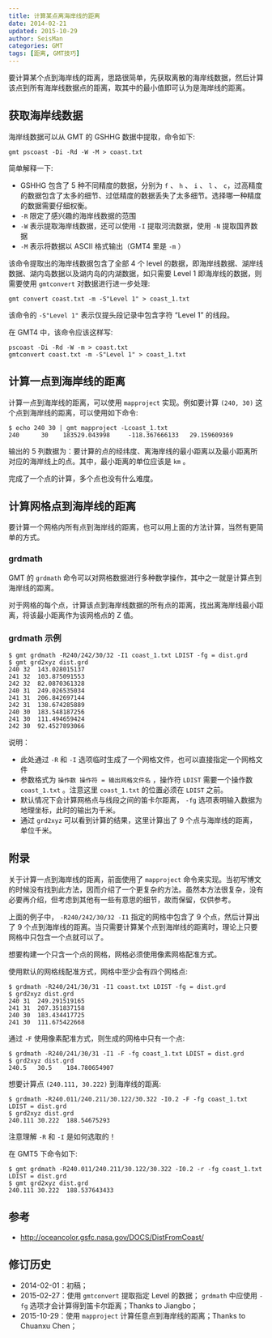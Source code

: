 ```yaml
---
title: 计算某点离海岸线的距离
date: 2014-02-21
updated: 2015-10-29
author: SeisMan
categories: GMT
tags: [距离, GMT技巧]
---
```


要计算某个点到海岸线的距离，思路很简单，先获取离散的海岸线数据，然后计算该点到所有海岸线数据点的距离，取其中的最小值即可认为是海岸线的距离。

<!--more-->

## 获取海岸线数据

海岸线数据可以从 GMT 的 GSHHG 数据中提取，命令如下:

    gmt pscoast -Di -Rd -W -M > coast.txt

简单解释一下:

-   GSHHG 包含了 5 种不同精度的数据，分别为 `f` 、 `h` 、 `i` 、 `l` 、 `c`，过高精度的数据包含了太多的细节、过低精度的数据丢失了太多细节。选择哪一种精度的数据需要仔细权衡。
-   `-R` 限定了感兴趣的海岸线数据的范围
-   `-W` 表示提取海岸线数据，还可以使用 `-I` 提取河流数据，使用 `-N` 提取国界数据
-   `-M` 表示将数据以 ASCII 格式输出（GMT4 里是 `-m` ）

该命令提取出的海岸线数据包含了全部 4 个 level 的数据，即海岸线数据、湖岸线数据、湖内岛数据以及湖内岛的内湖数据，如只需要 Level 1 即海岸线的数据，则需要使用 `gmtconvert` 对数据进行进一步处理:

    gmt convert coast.txt -m -S"Level 1" > coast_1.txt

该命令的 `-S"Level 1"` 表示仅提头段记录中包含字符 “Level 1” 的线段。

在 GMT4 中，该命令应该这样写:

    pscoast -Di -Rd -W -m > coast.txt
    gmtconvert coast.txt -m -S"Level 1" > coast_1.txt

## 计算一点到海岸线的距离

计算一点到海岸线的距离，可以使用 `mapproject` 实现。例如要计算 `(240, 30)` 这个点到海岸线的距离，可以使用如下命令:

    $ echo 240 30 | gmt mapproject -Lcoast_1.txt
    240      30    183529.043998     -118.367666133   29.159609369

输出的 5 列数据为：要计算的点的经纬度、离海岸线的最小距离以及最小距离所对应的海岸线上的点。其中，最小距离的单位应该是 `km` 。

完成了一个点的计算，多个点也没有什么难度。

## 计算网格点到海岸线的距离

要计算一个网格内所有点到海岸线的距离，也可以用上面的方法计算，当然有更简单的方式。

### grdmath

GMT 的 `grdmath` 命令可以对网格数据进行多种数学操作，其中之一就是计算点到海岸线的距离。

对于网格的每个点，计算该点到海岸线数据的所有点的距离，找出离海岸线最小距离，将该最小距离作为该网格点的 Z 值。

### grdmath 示例

    $ gmt grdmath -R240/242/30/32 -I1 coast_1.txt LDIST -fg = dist.grd
    $ gmt grd2xyz dist.grd
    240 32  143.028015137
    241 32  103.875091553
    242 32  82.0870361328
    240 31  249.026535034
    241 31  206.842697144
    242 31  138.674285889
    240 30  183.548187256
    241 30  111.494659424
    242 30  92.4527893066

说明：

-   此处通过 `-R` 和 `-I`
    选项临时生成了一个网格文件，也可以直接指定一个网格文件
-   参数格式为 ` 操作数 操作符 = 输出网格文件名 ` ，操作符 `LDIST` 需要一个操作数 `coast_1.txt` 。注意这里 `coast_1.txt` 的位置必须在 `LDIST` 之前。
-   默认情况下会计算网格点与线段之间的笛卡尔距离， `-fg` 选项表明输入数据为地理坐标，此时的输出为千米。
-   通过 `grd2xyz` 可以看到计算的结果，这里计算出了 9 个点与海岸线的距离，单位千米。

## 附录

关于计算一点到海岸线的距离，前面使用了 `mapproject` 命令来实现。当初写博文的时候没有找到此方法，因而介绍了一个更复杂的方法。虽然本方法很复杂，没有必要再介绍，但考虑到其他有一些有意思的细节，故而保留，仅供参考。

上面的例子中， `-R240/242/30/32 -I1` 指定的网格中包含了 9 个点，然后计算出了 9 个点到海岸线的距离。当只需要计算某个点到海岸线的距离时，理论上只要网格中只包含一个点就可以了。

想要构建一个只含一个点的网格，网格必须使用像素网格配准方式。

使用默认的网格线配准方式，网格中至少会有四个网格点:

    $ grdmath -R240/241/30/31 -I1 coast.txt LDIST -fg = dist.grd
    $ grd2xyz dist.grd
    240 31  249.291519165
    241 31  207.351837158
    240 30  183.434417725
    241 30  111.675422668

通过 `-F` 使用像素配准方式，则生成的网格中只有一个点:

    $ grdmath -R240/241/30/31 -I1 -F -fg coast_1.txt LDIST = dist.grd
    $ grd2xyz dist.grd
    240.5   30.5    184.780654907

想要计算点 `(240.111, 30.222)` 到海岸线的距离:

    $ grdmath -R240.011/240.211/30.122/30.322 -I0.2 -F -fg coast_1.txt LDIST = dist.grd
    $ grd2xyz dist.grd
    240.111 30.222  188.54675293

注意理解 `-R` 和 `-I` 是如何选取的！

在 GMT5 下命令如下:

    $ gmt grdmath -R240.011/240.211/30.122/30.322 -I0.2 -r -fg coast_1.txt LDIST = dist.grd
    $ gmt grd2xyz dist.grd
    240.111 30.222  188.537643433

## 参考

-   <http://oceancolor.gsfc.nasa.gov/DOCS/DistFromCoast/>

## 修订历史

-   2014-02-01：初稿；
-   2015-02-27：使用 `gmtconvert` 提取指定 Level 的数据； `grdmath` 中应使用 `-fg` 选项才会计算得到笛卡尔距离；Thanks to Jiangbo；
-   2015-10-29：使用 `mapproject` 计算任意点到海岸线的距离；Thanks to Chuanxu Chen；
